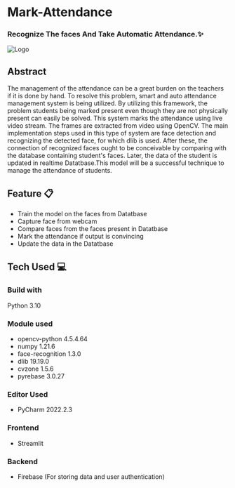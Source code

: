 # Mark-Attendance

### Recognize The faces And Take Automatic Attendance.✨

![Logo](https://www.ramco.com/hs-fs/hubfs/facial-recognition.jpg?width=650&height=550&name=facial-recognition.jpg)

## Abstract
The management of the attendance can be a great burden on the teachers if it is done by hand. To resolve this problem, smart and auto attendance management system is being utilized. By utilizing this framework, the problem students being marked present even though they are not physically present can easily be solved. This system marks the attendance using live video stream. The frames are extracted from video using OpenCV. The main implementation steps used in this type of system are face detection and recognizing the detected face, for which dlib is used. After these, the connection of recognized faces ought to be conceivable by comparing with the database containing student's faces. Later, the data of the student is updated in realtime Datatbase.This model will be a successful technique to manage the attendance of students.

## Feature 📋
- Train the model on the faces from Datatbase
- Capture face from webcam
- Compare faces from the faces present in Datatbase
- Mark the attendance if output is convincing
- Update the data in the Datatbase

## Tech Used 💻

### Build with

Python 3.10

### Module used

- opencv-python 4.5.4.64
- numpy 1.21.6
- face-recognition 1.3.0
- dlib 19.19.0
- cvzone 1.5.6
- pyrebase 3.0.27

### Editor Used
- PyCharm 2022.2.3

### Frontend
- Streamlit

### Backend
- Firebase (For storing data and user authentication)
